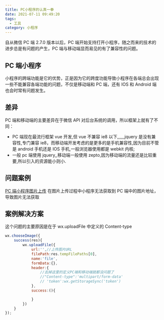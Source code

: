 ```yaml
---
title: PC小程序的认真一拳
date: 2021-07-11 09:49:20
tags:
  - 工具
category: 小程序
---
```


自从微信 PC 端 2.7.0 版本以后，PC 端开始支持打开小程序，随之而来的技术的进步总是有问题的产生，PC 端与移动端显而易见的有了兼容性的问题。

## PC 端小程序

小程序的跨端功能是它的优势，正是因为它的跨度功能导致小程序在各端总会出现一些不能兼容各端功能的问题，不仅是移动端和 PC 端，还有 IOS 和 Android 端也会时常有问题发生。

## 差异

PC 端和移动端的主要差异在于微信 API 对后台系统的调用，所以框架上就有了不同：

- PC 端现在最流行框架 vue 开发,但 vue 不兼容 ie8 以下,,,,,,jquery 是没有兼容性,专门兼容 ie8，而移动端开发考虑的是更多的是手机兼容性,因为目前不管是 android 手机还是 IOS 手机,一般浏览器使用都是 webkit 内核;
- 一般 pc 端使用 jquery,,移动端一般使用 zepto,因为移动端的流量还是比较重要,所以引入的资源能小则小.

## 问题案例

[PC 端小程序图片上传](https://developers.weixin.qq.com/community/develop/doc/000c08d0408688c6594a08efb5b400)
在图片上传过程中小程序无法获取到 PC 端中的图片地址，导致图片无法获取

## 案例解决方案

这个问题的主要原因是在于 wx.uploadFile 中定义的 Content-type

```javaScript
wx.chooseImage({
    success(res){
        wx.uploadFile({
            url:'',//上传图片URL
            filePath:res.tempFilePaths[0],
            name:'file',
            formData:{},
            header:{
                //去掉这里的定义PC端和移动端就都没问题了
                //"Content-type":'multipart/form-data'
                // 'token':wx.getStorageSync('token')
            },
            success:(){

            }
        })
    }
});
```
